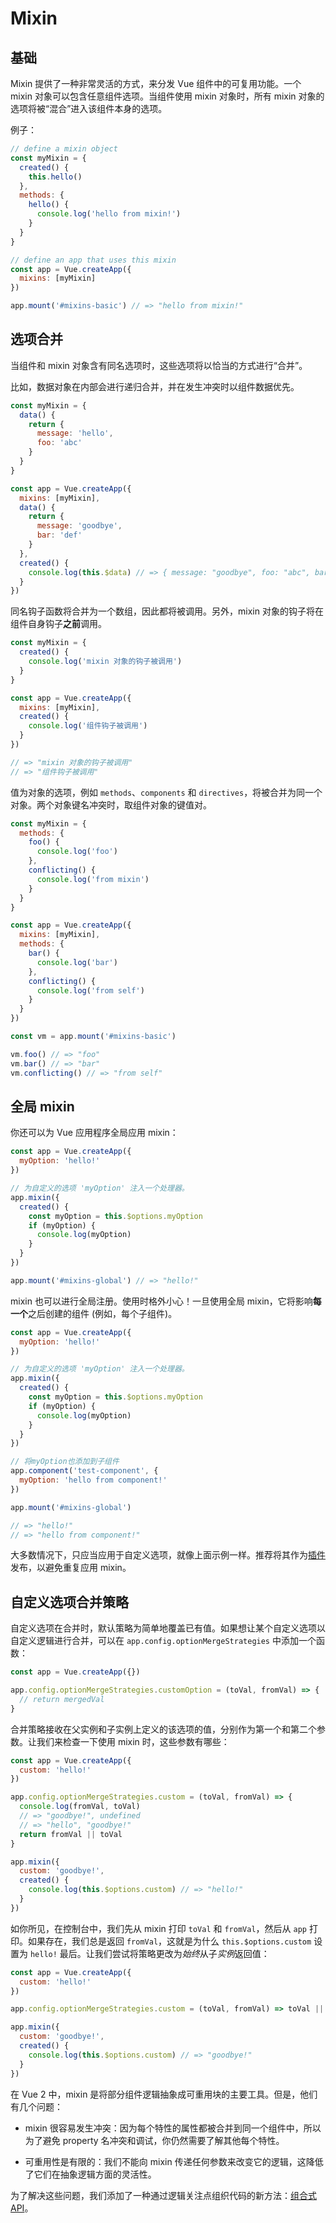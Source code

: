 # Mixin

## 基础

Mixin 提供了一种非常灵活的方式，来分发 Vue 组件中的可复用功能。一个 mixin 对象可以包含任意组件选项。当组件使用 mixin 对象时，所有 mixin 对象的选项将被“混合”进入该组件本身的选项。

例子：

```js
// define a mixin object
const myMixin = {
  created() {
    this.hello()
  },
  methods: {
    hello() {
      console.log('hello from mixin!')
    }
  }
}

// define an app that uses this mixin
const app = Vue.createApp({
  mixins: [myMixin]
})

app.mount('#mixins-basic') // => "hello from mixin!"
```

## 选项合并

当组件和 mixin 对象含有同名选项时，这些选项将以恰当的方式进行“合并”。

比如，数据对象在内部会进行递归合并，并在发生冲突时以组件数据优先。

```js
const myMixin = {
  data() {
    return {
      message: 'hello',
      foo: 'abc'
    }
  }
}

const app = Vue.createApp({
  mixins: [myMixin],
  data() {
    return {
      message: 'goodbye',
      bar: 'def'
    }
  },
  created() {
    console.log(this.$data) // => { message: "goodbye", foo: "abc", bar: "def" }
  }
})
```

同名钩子函数将合并为一个数组，因此都将被调用。另外，mixin 对象的钩子将在组件自身钩子**之前**调用。

```js
const myMixin = {
  created() {
    console.log('mixin 对象的钩子被调用')
  }
}

const app = Vue.createApp({
  mixins: [myMixin],
  created() {
    console.log('组件钩子被调用')
  }
})

// => "mixin 对象的钩子被调用"
// => "组件钩子被调用"
```

值为对象的选项，例如 `methods`、`components` 和 `directives`，将被合并为同一个对象。两个对象键名冲突时，取组件对象的键值对。

```js
const myMixin = {
  methods: {
    foo() {
      console.log('foo')
    },
    conflicting() {
      console.log('from mixin')
    }
  }
}

const app = Vue.createApp({
  mixins: [myMixin],
  methods: {
    bar() {
      console.log('bar')
    },
    conflicting() {
      console.log('from self')
    }
  }
})

const vm = app.mount('#mixins-basic')

vm.foo() // => "foo"
vm.bar() // => "bar"
vm.conflicting() // => "from self"
```

## 全局 mixin

你还可以为 Vue 应用程序全局应用 mixin：

```js
const app = Vue.createApp({
  myOption: 'hello!'
})

// 为自定义的选项 'myOption' 注入一个处理器。
app.mixin({
  created() {
    const myOption = this.$options.myOption
    if (myOption) {
      console.log(myOption)
    }
  }
})

app.mount('#mixins-global') // => "hello!"
```

mixin 也可以进行全局注册。使用时格外小心！一旦使用全局 mixin，它将影响**每一个**之后创建的组件 (例如，每个子组件)。

```js
const app = Vue.createApp({
  myOption: 'hello!'
})

// 为自定义的选项 'myOption' 注入一个处理器。
app.mixin({
  created() {
    const myOption = this.$options.myOption
    if (myOption) {
      console.log(myOption)
    }
  }
})

// 将myOption也添加到子组件
app.component('test-component', {
  myOption: 'hello from component!'
})

app.mount('#mixins-global')

// => "hello!"
// => "hello from component!"
```

大多数情况下，只应当应用于自定义选项，就像上面示例一样。推荐将其作为[插件](plugins.html)发布，以避免重复应用 mixin。

## 自定义选项合并策略

自定义选项在合并时，默认策略为简单地覆盖已有值。如果想让某个自定义选项以自定义逻辑进行合并，可以在 `app.config.optionMergeStrategies` 中添加一个函数：

```js
const app = Vue.createApp({})

app.config.optionMergeStrategies.customOption = (toVal, fromVal) => {
  // return mergedVal
}
```

合并策略接收在父实例和子实例上定义的该选项的值，分别作为第一个和第二个参数。让我们来检查一下使用 mixin 时，这些参数有哪些：

```js
const app = Vue.createApp({
  custom: 'hello!'
})

app.config.optionMergeStrategies.custom = (toVal, fromVal) => {
  console.log(fromVal, toVal)
  // => "goodbye!", undefined
  // => "hello", "goodbye!"
  return fromVal || toVal
}

app.mixin({
  custom: 'goodbye!',
  created() {
    console.log(this.$options.custom) // => "hello!"
  }
})
```

如你所见，在控制台中，我们先从 mixin 打印 `toVal` 和 `fromVal`，然后从 `app` 打印。如果存在，我们总是返回 `fromVal`，这就是为什么 `this.$options.custom` 设置为 `hello!` 最后。让我们尝试将策略更改为*始终*从子*实例*返回值：

```js
const app = Vue.createApp({
  custom: 'hello!'
})

app.config.optionMergeStrategies.custom = (toVal, fromVal) => toVal || fromVal

app.mixin({
  custom: 'goodbye!',
  created() {
    console.log(this.$options.custom) // => "goodbye!"
  }
})
```

在 Vue 2 中，mixin 是将部分组件逻辑抽象成可重用块的主要工具。但是，他们有几个问题：

- mixin 很容易发生冲突：因为每个特性的属性都被合并到同一个组件中，所以为了避免 property 名冲突和调试，你仍然需要了解其他每个特性。

- 可重用性是有限的：我们不能向 mixin 传递任何参数来改变它的逻辑，这降低了它们在抽象逻辑方面的灵活性。

为了解决这些问题，我们添加了一种通过逻辑关注点组织代码的新方法：[组合式 API](composition-api-introduction.html)。
